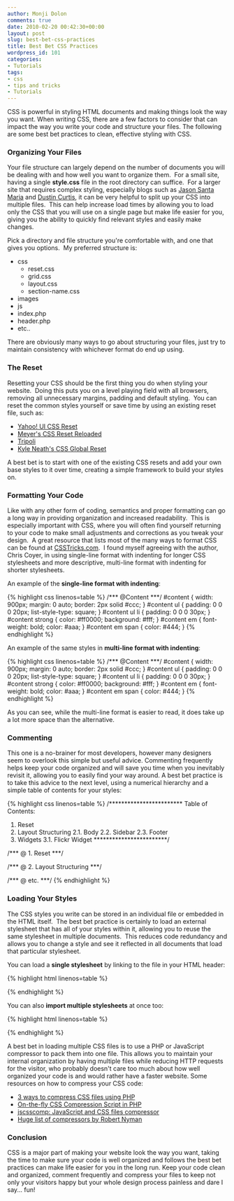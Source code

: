 ```yaml
---
author: Monji Dolon
comments: true
date: 2010-02-20 00:42:30+00:00
layout: post
slug: best-bet-css-practices
title: Best Bet CSS Practices
wordpress_id: 101
categories:
- Tutorials
tags:
- css
- tips and tricks
- Tutorials
---
```


CSS is powerful in styling HTML documents and making things look the way you want.  When writing CSS, there are a few factors to consider that can impact the way you write your code and structure your files.  The following are some best bet practices to clean, effective styling with CSS.



### Organizing Your Files


Your file structure can largely depend on the number of documents you will be dealing with and how well you want to organize them.  For a small site, having a single **style.css** file in the root directory can suffice.  For a larger site that requires complex styling, especially blogs such as [Jason Santa Maria](http://jasonsantamaria.com/) and [Dustin Curtis](http://dustincurtis.com/), it can be very helpful to split up your CSS into multiple files.  This can help increase load times by allowing you to load only the CSS that you will use on a single page but make life easier for you, giving you the ability to quickly find relevant styles and easily make changes.

Pick a directory and file structure you're comfortable with, and one that gives you options.  My preferred structure is:

  * css
    * reset.css
    * grid.css
    * layout.css
    * section-name.css
  * images
  * js
  * index.php
  * header.php
  * etc..

There are obviously many ways to go about structuring your files, just try to maintain consistency with whichever format do end up using.

### The Reset

Resetting your CSS should be the first thing you do when styling your website.  Doing this puts you on a level playing field with all browsers, removing all unnecessary margins, padding and default styling.  You can reset the common styles yourself or save time by using an existing reset file, such as:

  * [Yahoo! UI CSS Reset](http://developer.yahoo.com/yui/reset/)
  * [Meyer's CSS Reset Reloaded](http://meyerweb.com/eric/tools/css/reset/)
  * [Tripoli](http://devkick.com/lab/tripoli/)
  * [Kyle Neath's CSS Global Reset](http://warpspire.com/features/css-frameworks/)

A best bet is to start with one of the existing CSS resets and add your own base styles to it over time, creating a simple framework to build your styles on.

### Formatting Your Code

Like with any other form of coding, semantics and proper formatting can go a long way in providing organization and increased readability.  This is especially important with CSS, where you will often find yourself returning to your code to make small adjustments and corrections as you tweak your design.  A great resource that lists most of the many ways to format CSS can be found at [CSSTricks.com](http://css-tricks.com/different-ways-to-format-css/).  I found myself agreeing with the author, Chris Coyer, in using single-line format with indenting for longer CSS stylesheets and more descriptive, multi-line format with indenting for shorter stylesheets.

An example of the **single-line format with indenting**:

{% highlight css linenos=table %}
/*** @Content ***/
#content { width: 900px; margin: 0 auto; border: 2px solid #ccc; }
  #content ul { padding: 0 0 0 20px; list-style-type: square; }
    #content ul li { padding: 0 0 0 30px; }
  #content strong { color: #ff0000; background: #fff; }
  #content em { font-weight: bold; color: #aaa; }
    #content em span { color: #444; }
{% endhighlight %}

An example of the same styles in **multi-line format with indenting**:

{% highlight css linenos=table %}
/*** @Content ***/
#content {
  width: 900px;
  margin: 0 auto;
  border: 2px solid #ccc;
  }
  #content ul {
    padding: 0 0 0 20px;
    list-style-type: square;
    }
    #content ul li {
      padding: 0 0 0 30px;
      }
  #content strong {
    color: #ff0000;
    background: #fff;
    }
  #content em {
    font-weight: bold;
    color: #aaa;
    }
    #content em span {
      color: #444;
      }
{% endhighlight %}

As you can see, while the multi-line format is easier to read, it does take up a lot more space than the alternative.

### Commenting

This one is a no-brainer for most developers, however many designers seem to overlook this simple but useful advice.  Commenting frequently helps keep your code organized and will save you time when you inevitably revisit it, allowing you to easily find your way around.  A best bet practice is to take this advice to the next level, using a numerical hierarchy and a simple table of contents for your styles:

{% highlight css linenos=table %}
/************************
  Table of Contents:
  1. Reset
  2. Layout Structuring
      2.1. Body
      2.2. Sidebar
      2.3. Footer
  3. Widgets
      3.1. Flickr Widget
************************/

/*** @ 1. Reset ***/

/*** @ 2. Layout Structuring ***/

/*** @ etc. ***/
{% endhighlight %}

### Loading Your Styles

The CSS styles you write can be stored in an individual file or embedded in the HTML itself.  The best bet practice is certainly to load an external stylesheet that has all of your styles within it, allowing you to reuse the same stylesheet in multiple documents.  This reduces code redundancy and allows you to change a style and see it reflected in all documents that load that particular stylesheet.

You can load a **single stylesheet** by linking to the file in your HTML header:

{% highlight html linenos=table %}
<link rel="stylesheet" href="/css/style.css" type="text/css" media="screen" />
{% endhighlight %}

You can also **import multiple stylesheets** at once too:

{% highlight html linenos=table %}
<style type="text/css">
    @import url(/css/reset.css);
    @import url(/css/layout.css);
</style>
{% endhighlight %}

A best bet in loading multiple CSS files is to use a PHP or JavaScript compressor to pack them into one file.  This allows you to maintain your internal organization by having multiple files while reducing HTTP requests for the visitor, who probably doesn't care too much about how well organized your code is and would rather have a faster website.  Some resources on how to compress your CSS code:

  * [3 ways to compress CSS files using PHP](http://www.catswhocode.com/blog/3-ways-to-compress-css-files-using-php)
  * [On-the-fly CSS Compression Script in PHP](http://manas.tungare.name/software/css-compression-in-php/)
  * [jscsscomp: JavaScript and CSS files compressor](http://ajaxian.com/archives/jscsscomp-javascript-and-css-files-compressor)
  * [Huge list of compressors by Robert Nyman](http://robertnyman.com/2010/01/19/tools-for-concatenating-and-minifying-css-and-javascript-files-in-different-development-environments/)

### Conclusion


CSS is a major part of making your website look the way you want, taking the time to make sure your code is well organized and follows the best bet practices can make life easier for you in the long run.  Keep your code clean and organized, comment frequently and compress your files to keep not only your visitors happy but your whole design process painless and dare I say... fun!
